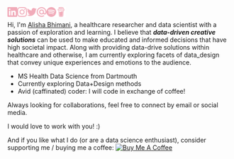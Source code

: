 [<img align = "left" width="22px" alt = "@alishabhimani | LinkedIn" src="imgs/linkedin.svg" />][linkedin]
[<img align = "left" width="22px" alt = "@alishabhimani | Instagram" src="imgs/instagram.svg" />][instagram]
[<img align = "left" width="22px" alt = "@AlishaBhimani10 | Twitter" src="imgs/twitter.svg" />][twitter]
[<img align = "left" width="22px" alt = "@alisha.bhimani | Email" src="imgs/maildotru.svg" />][email]
[<img align = "left" width="22px" alt = "@alisha.bhimani | Spotify" src="imgs/spotify.svg" />][spotify]
[<img align = "left" width="22px" alt = "@alishabhimani | Buy Me a Coffee" src="imgs/buymeacoffee.svg" />][coffee]

[linkedin]: https://www.linkedin.com/in/alishabhimani/
[instagram]: https://www.instagram.com/alishabhimani/
[twitter]: https://twitter.com/AlishaBhimani10
[email]: mailto:alisha.bhimani@hotmail.com
[spotify]: https://open.spotify.com/user/alisha.bhimani
[coffee]: https://www.buymeacoffee.com/alishabhimani

<br>


Hi, I'm [Alisha Bhimani](https://alishabhimani.ca/), a healthcare researcher and data scientist with a passion of exploration and learning. I believe that ***data-driven creative solutions*** can be used to make educated and informed decisions that have high societal impact. Along with providing data-drive solutions within healthcare and otherwise, I am currently exploring facets of data_design that convey unique experiences and emotions to the audience.

- MS Health Data Science from Dartmouth
- Currently exploring Data+Design methods
- Avid (caffinated) coder: I will code in exchange of coffee!

Always looking for collaborations, feel free to connect by email or social media. 

I would love to work with you! :) 

And if you like what I do (or are a data science enthusiast), consider supporting me / buying me a coffee:  <a href="https://www.buymeacoffee.com/alishabhimani" target="_blank"><img src="https://cdn.buymeacoffee.com/buttons/v2/default-red.png" alt="Buy Me A Coffee" width="100" ></a>



